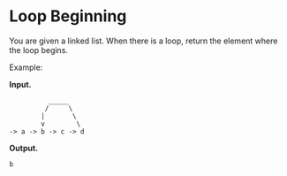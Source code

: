 # Loop Beginning

You are given a linked list.
When there is a loop, return the element where the loop begins.

Example:

**Input.**
```
          _____
         /     \
        |       \
        v        \
-> a -> b -> c -> d
```

**Output.**
```
b
```
